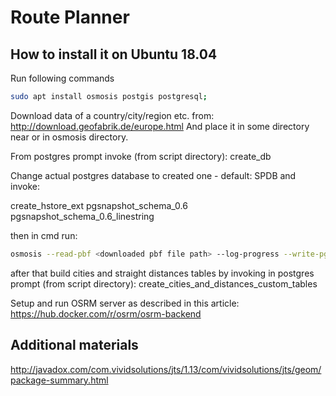 # Route Planner
## How to install it on Ubuntu 18.04

Run following commands

```bash
sudo apt install osmosis postgis postgresql;
```

Download data of a country/city/region etc. from: http://download.geofabrik.de/europe.html
And place it in some directory near or in osmosis directory.

From postgres prompt invoke (from script directory):
create_db

Change actual postgres database to created one - default: SPDB and invoke:

create_hstore_ext
pgsnapshot_schema_0.6
pgsnapshot_schema_0.6_linestring

then in cmd run:

```bash
osmosis --read-pbf <downloaded pbf file path> --log-progress --write-pgsql host=<host> database=<schema_name> user=<user> password=<password>
```

after that build cities and straight distances tables by invoking in postgres prompt (from script directory):
create_cities_and_distances_custom_tables

Setup and run OSRM server as described in this article:
https://hub.docker.com/r/osrm/osrm-backend


## Additional materials
http://javadox.com/com.vividsolutions/jts/1.13/com/vividsolutions/jts/geom/package-summary.html
